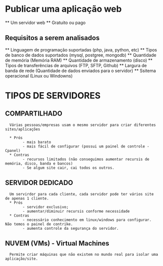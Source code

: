 # Publicar uma aplicação web
** Um servidor web
** Gratuito ou pago
## Requisitos a serem analisados
** Linguagem de programação suportadas (php, java, python, etc)
** Tipos de banco de dados suportados (mysql, postgree, mongodb)
** Quantidade de memória (Memória RAM)
** Quantidade de armazenamento (disco)
** Tipos de transferências de arquivos (FTP, SFTP, Github) 
** Largura de banda de rede (Quantidade de dados enviados para o servidor)
** Ssitema operacional (Linux ou Windowns)


# TIPOS DE SERVIDORES


## COMPARTILHADO
      Várias pessoas/empresas usam o mesmo servidor para criar diferentes sites/aplicações

      * Prós
            - mais barato
            - mais fácil de configurar (possui um painel de controle - Cpanel)
      * Contras
            - recursos limitados (não conseguimos aumentar recursis de memória, disco, banda e bancos)
            - Se algum site cair, cai todos os outros.

## SERVIDOR DEDICADO
      Um servirdor para cada cliente, cada servidor pode ter vários site de apenas 1 cliente.
      * Prós
            - servidor exclusivo;
            - aumentar/diminuir recursis conforme necessidade
      * Contras
            - necessário conhecimento em linux/windows para configurar. Não temos o painel de contrike.
            - aumenta controle da segurança do servidor.

## NUVEM (VMs) - Virtual Machines
      Permite criar máquinas que não existem no mundo real para isolar uma aplicação/site.